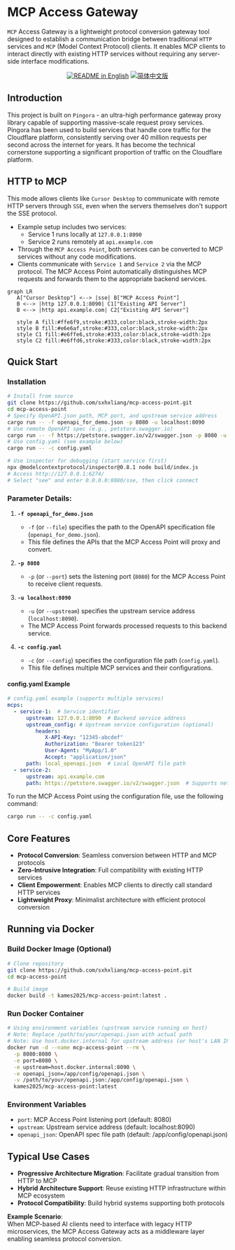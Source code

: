 # MCP Access Gateway  

`MCP` Access Gateway is a lightweight protocol conversion gateway tool designed to establish a communication bridge between traditional `HTTP` services and `MCP` (Model Context Protocol) clients. It enables MCP clients to interact directly with existing HTTP services without requiring any server-side interface modifications.  
<p align="center">
  <a href="./README.md"><img alt="README in English" src="https://img.shields.io/badge/English-d9d9d9"></a>
  <a href="./README_CN.md"><img alt="简体中文版" src="https://img.shields.io/badge/简体中文-d9d9d9"></a>
</p>

## Introduction  
This project is built on `Pingora` - an ultra-high performance gateway proxy library capable of supporting massive-scale request proxy services. Pingora has been used to build services that handle core traffic for the Cloudflare platform, consistently serving over 40 million requests per second across the internet for years. It has become the technical cornerstone supporting a significant proportion of traffic on the Cloudflare platform.

## HTTP to MCP  
This mode allows clients like `Cursor Desktop` to communicate with remote HTTP servers through `SSE`, even when the servers themselves don't support the SSE protocol.

- Example setup includes two services:  
  - Service 1 runs locally at `127.0.0.1:8090`  
  - Service 2 runs remotely at `api.example.com`  
- Through the `MCP Access Point`, both services can be converted to MCP services without any code modifications.  
- Clients communicate with `Service 1` and `Service 2` via the MCP protocol. The MCP Access Point automatically distinguishes MCP requests and forwards them to the appropriate backend services.

```mermaid
graph LR
   A["Cursor Desktop"] <--> |sse| B["MCP Access Point"]
   B <--> |http 127.0.0.1:8090| C1["Existing API Server"]
   B <--> |http api.example.com| C2["Existing API Server"]

   style A fill:#ffe6f9,stroke:#333,color:black,stroke-width:2px
   style B fill:#e6e6af,stroke:#333,color:black,stroke-width:2px
   style C1 fill:#e6ffe6,stroke:#333,color:black,stroke-width:2px
   style C2 fill:#e6ffd6,stroke:#333,color:black,stroke-width:2px
```

## Quick Start  

### Installation  
```bash
# Install from source
git clone https://github.com/sxhxliang/mcp-access-point.git
cd mcp-access-point
# Specify OpenAPI.json path, MCP port, and upstream service address
cargo run -- -f openapi_for_demo.json -p 8080 -u localhost:8090
# Use remote OpenAPI spec (e.g., petstore.swagger.io)
cargo run -- -f https://petstore.swagger.io/v2/swagger.json -p 8080 -u localhost:8090
# Use config.yaml (see example below)
cargo run -- -c config.yaml

# Use inspector for debugging (start service first)
npx @modelcontextprotocol/inspector@0.8.1 node build/index.js
# Access http://127.0.0.1:6274/
# Select "see" and enter 0.0.0.0:8080/sse, then click connect
```

### Parameter Details:  
1. **`-f openapi_for_demo.json`**  
   - `-f` (or `--file`) specifies the path to the OpenAPI specification file (`openapi_for_demo.json`).  
   - This file defines the APIs that the MCP Access Point will proxy and convert.  

2. **`-p 8080`**  
   - `-p` (or `--port`) sets the listening port (`8080`) for the MCP Access Point to receive client requests.  

3. **`-u localhost:8090`**  
   - `-u` (or `--upstream`) specifies the upstream service address (`localhost:8090`).  
   - The MCP Access Point forwards processed requests to this backend service.  

4. **`-c config.yaml`**  
   - `-c` (or `--config`) specifies the configuration file path (`config.yaml`).  
   - This file defines multiple MCP services and their configurations.  

#### config.yaml Example  
```yaml
# config.yaml example (supports multiple services)
mcps:
  - service-1:  # Service identifier
      upstream: 127.0.0.1:8090  # Backend service address
      upstream_config: # Upstream service configuration (optional)
         headers: 
            X-API-Key: "12345-abcdef"
            Authorization: "Bearer token123"
            User-Agent: "MyApp/1.0"
            Accept: "application/json"
      path: local_openapi.json  # Local OpenAPI file path
  - service-2:
      upstream: api.example.com 
      path: https://petstore.swagger.io/v2/swagger.json  # Supports network paths
```

To run the MCP Access Point using the configuration file, use the following command:
```bash
cargo run -- -c config.yaml
```

## Core Features  

- **Protocol Conversion**: Seamless conversion between HTTP and MCP protocols  
- **Zero-Intrusive Integration**: Full compatibility with existing HTTP services  
- **Client Empowerment**: Enables MCP clients to directly call standard HTTP services  
- **Lightweight Proxy**: Minimalist architecture with efficient protocol conversion  

## Running via Docker  

### Build Docker Image (Optional)  
```bash
# Clone repository
git clone https://github.com/sxhxliang/mcp-access-point.git
cd mcp-access-point

# Build image
docker build -t kames2025/mcp-access-point:latest .
```

### Run Docker Container  
```bash
# Using environment variables (upstream service running on host)
# Note: Replace /path/to/your/openapi.json with actual path
# Note: Use host.docker.internal for upstream address (or host's LAN IP if needed)
docker run -d --name mcp-access-point --rm \
  -p 8080:8080 \
  -e port=8080 \
  -e upstream=host.docker.internal:8090 \
  -e openapi_json=/app/config/openapi.json \
  -v /path/to/your/openapi.json:/app/config/openapi.json \
  kames2025/mcp-access-point:latest
```

### Environment Variables  
- `port`: MCP Access Point listening port (default: 8080)
- `upstream`: Upstream service address (default: localhost:8090)
- `openapi_json`: OpenAPI spec file path (default: /app/config/openapi.json)

## Typical Use Cases  

- **Progressive Architecture Migration**: Facilitate gradual transition from HTTP to MCP  
- **Hybrid Architecture Support**: Reuse existing HTTP infrastructure within MCP ecosystem  
- **Protocol Compatibility**: Build hybrid systems supporting both protocols  

**Example Scenario**:  
When MCP-based AI clients need to interface with legacy HTTP microservices, the MCP Access Gateway acts as a middleware layer enabling seamless protocol conversion.